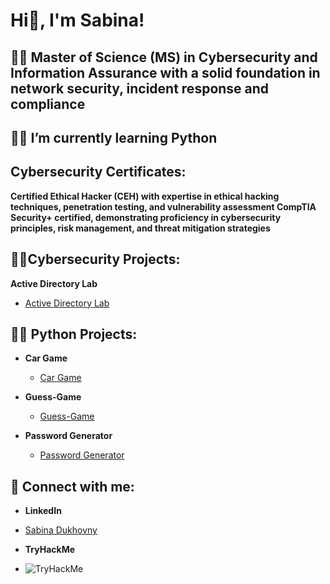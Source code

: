 <h1>Hi👋, I'm Sabina!</h1>

<h2>👩‍🎓 Master of Science (MS) in Cybersecurity and Information Assurance with a solid foundation in network security, incident response and compliance  </h2>
<h2> 🐱‍💻 I’m currently learning Python</h2>

<h2>Cybersecurity Certificates:</h2>
 <b>Certified Ethical Hacker (CEH) with expertise in ethical hacking techniques, penetration testing, and vulnerability assessment </b>
 <b>CompTIA Security+ certified, demonstrating proficiency in cybersecurity principles, risk management, and threat mitigation strategies</b>

<h2> 👩‍💻Cybersecurity Projects:</h2>

 <b>Active Directory Lab </b>
  - [Active Directory Lab](https://github.com/sabina25111/Active-Directory-Lab)
  

<h2> 👩‍💻 Python Projects:</h2>

- <b>Car Game</b>
  - [Car Game](https://github.com/sabina25111/Car-Game.py)
  
- <b>Guess-Game</b>
  - [Guess-Game](https://github.com/sabina25111/Guess-Game)
    
- <b>Password Generator</b>
  - [Password Generator](https://github.com/sabina25111/Password-Generator)
  
  
<h2> 🤝 Connect with me:</h2>

- <b>LinkedIn</b>
 - <div class="badge-base LI-profile-badge" data-locale="en_US" data-size="medium" data-theme="dark" data-type="VERTICAL" data-vanity="sabina-dukhovny" data-version="v1"><a class="badge-base__link LI-simple-link" href="https://www.linkedin.com/in/sabina-dukhovny?trk=profile-badge">Sabina Dukhovny</a></div>


- <b>TryHackMe</b>
 - <img src="https://tryhackme-badges.s3.amazonaws.com/SabinaDukhovny.png" alt="TryHackMe">



